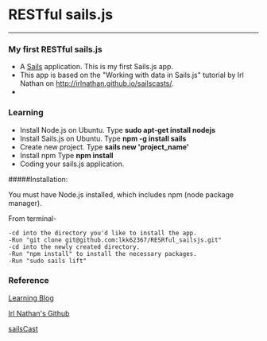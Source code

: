 
# RESTful sails.js



---




### My first RESTful sails.js

* A [Sails](http://sailsjs.org/) application. This is my first Sails.js app.
* This app is based on the "Working with data in Sails.js" tutorial by Irl Nathan on http://irlnathan.github.io/sailscasts/.
*


### Learning

* Install Node.js on Ubuntu.   Type **sudo apt-get install nodejs**
* Install Sails.js on Ubuntu.   Type **npm -g install sails**
* Create new project.   Type **sails new 'project_name'**
* Install npm   Type **npm install**
* Coding your sails.js application.


#####Installation:

You must have Node.js installed, which includes npm (node package manager).

From terminal-

    -cd into the directory you'd like to install the app.
    -Run "git clone git@github.com:lkk62367/RESRful_sailsjs.git"
    -cd into the newly created directory.
    -Run "npm install" to install the necessary packages.
    -Run "sudo sails lift"


### Reference

[Learning Blog](http://kennytu.github.io/blog/categories/sails/)

[Irl Nathan's Github](https://github.com/irlnathan)

[sailsCast](http://irlnathan.github.io/sailscasts/)
